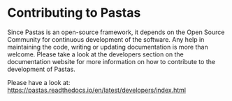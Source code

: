 Contributing to Pastas
======================

Since Pastas is an open-source framework, it depends on the Open Source Community for continuous development of the software. Any help in maintaining the code, writing or updating documentation is more than welcome. Please take a look at the developers section on the documentation website for more information on how to contribute to the development of Pastas.

Please have a look at: https://pastas.readthedocs.io/en/latest/developers/index.html
